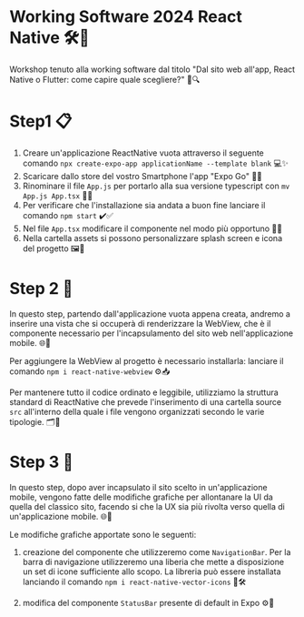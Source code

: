 # Working Software 2024 React Native 🛠️📱
Workshop tenuto alla working software dal titolo "Dal sito web all'app, React Native o Flutter: come capire quale scegliere?" 🤔🔍
 
# Step1 📋
1. Creare un'applicazione ReactNative vuota attraverso il seguente comando `npx create-expo-app applicationName --template blank` 💻✨
2. Scaricare dallo store del vostro Smartphone l'app "Expo Go" 📲🛒
3. Rinominare il file `App.js` per portarlo alla sua versione typescript con `mv App.js App.tsx` 📝🔄
4. Per verificare che l'installazione sia andata a buon fine lanciare il comando `npm start` ✔️✅
5. Nel file `App.tsx` modificare il componente nel modo più opportuno 🔧📝
6. Nella cartella assets si possono personalizzare splash screen e icona del progetto 🖼️🎨

# Step 2 🚀
In questo step, partendo dall'applicazione vuota appena creata, andremo a inserire una vista che si occuperà di renderizzare la WebView, che è il componente necessario per l'incapsulamento del sito web nell'applicazione mobile. 🌐📱
 
Per aggiungere la WebView al progetto è necessario installarla: lanciare il comando `npm i react-native-webview` ⚙️📥
 
Per mantenere tutto il codice ordinato e leggibile, utilizziamo la struttura standard di ReactNative che prevede l'inserimento di una cartella source `src` all'interno della quale i file vengono organizzati secondo le varie tipologie. 🗂️📂

# Step 3 🎨
In questo step, dopo aver incapsulato il sito scelto in un'applicazione mobile, vengono fatte delle modifiche grafiche per allontanare la UI da quella del classico sito, facendo si che la UX sia più rivolta verso quella di un'applicazione mobile. 🌐📱
 
Le modifiche grafiche apportate sono le seguenti:
 
1. creazione del componente che utilizzeremo come `NavigationBar`. Per la barra di navigazione utilizzeremo una liberia che mette a disposizione un set di icone sufficiente allo scopo. La libreria può essere installata lanciando il comando `npm i react-native-vector-icons` 📐🛠️
 
2. modifica del componente `StatusBar` presente di default in Expo ⚙️📲